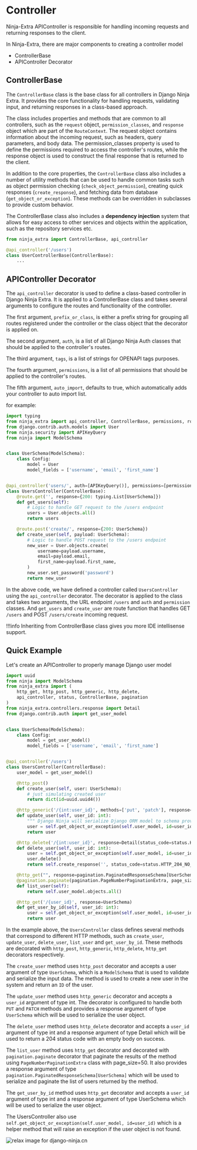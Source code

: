 # **Controller**
Ninja-Extra APIController is responsible for handling incoming requests and returning responses to the client.

In Ninja-Extra, there are major components to creating a controller model

- ControllerBase
- APIController Decorator

## ControllerBase

The `ControllerBase` class is the base class for all controllers in Django Ninja Extra. 
It provides the core functionality for handling requests, validating input, and returning responses in a class-based approach.

The class includes properties and methods that are common to all controllers, such as the `request` object, `permission_classes`, and `response` object which are part of the `RouteContext`. 
The request object contains information about the incoming request, such as headers, query parameters, and body data. 
The permission_classes property is used to define the permissions required to access the controller's routes, 
while the response object is used to construct the final response that is returned to the client.

In addition to the core properties, the `ControllerBase` class also includes a number of utility methods that can be used to handle common tasks such as object permission checking (`check_object_permission`), creating quick responses (`create_response`), and fetching data from database (`get_object_or_exception`). 
These methods can be overridden in subclasses to provide custom behavior.

The ControllerBase class also includes a **dependency injection** system that allows for easy access to other services and objects within the application, such as the repository services etc.

```python
from ninja_extra import ControllerBase, api_controller

@api_controller('/users')
class UserControllerBase(ControllerBase):
    ...
```

## APIController Decorator
The `api_controller` decorator is used to define a class-based controller in Django Ninja Extra. 
It is applied to a ControllerBase class and takes several arguments to configure the routes and functionality of the controller.

The first argument, `prefix_or_class`, is either a prefix string for grouping all routes registered under the controller or the class object that the decorator is applied on.

The second argument, `auth`, is a list of all Django Ninja Auth classes that should be applied to the controller's routes.

The third argument, `tags`, is a list of strings for OPENAPI tags purposes.

The fourth argument, `permissions`, is a list of all permissions that should be applied to the controller's routes.

The fifth argument, `auto_import`, defaults to true, which automatically adds your controller to auto import list.

for example:

```python
import typing
from ninja_extra import api_controller, ControllerBase, permissions, route
from django.contrib.auth.models import User
from ninja.security import APIKeyQuery
from ninja import ModelSchema


class UserSchema(ModelSchema):
    class Config:
        model = User
        model_fields = ['username', 'email', 'first_name']


@api_controller('users/', auth=[APIKeyQuery()], permissions=[permissions.IsAuthenticated])
class UsersController(ControllerBase):
    @route.get('', response={200: typing.List[UserSchema]})
    def get_users(self):
        # Logic to handle GET request to the /users endpoint
        users = User.objects.all()
        return users

    @route.post('create/', response={200: UserSchema})
    def create_user(self, payload: UserSchema):
        # Logic to handle POST request to the /users endpoint
        new_user = User.objects.create(
            username=payload.username,
            email=payload.email,
            first_name=payload.first_name,
        )
        new_user.set_password('password')
        return new_user

```

In the above code, we have defined a controller called `UsersController` using the `api_controller` decorator. 
The decorator is applied to the class and takes two arguments, the URL endpoint `/users` and `auth` and `permission` classes. 
And `get_users` and `create_user` are route function that handles GET `/users` and POST `/users/create` incoming request.


!!!info
    Inheriting from ControllerBase class gives you more IDE intellisense support.

## Quick Example

Let's create an APIController to properly manage Django user model

```python
import uuid
from ninja import ModelSchema
from ninja_extra import (
    http_get, http_post, http_generic, http_delete,
    api_controller, status, ControllerBase, pagination
)
from ninja_extra.controllers.response import Detail
from django.contrib.auth import get_user_model


class UserSchema(ModelSchema):
    class Config:
        model = get_user_model()
        model_fields = ['username', 'email', 'first_name']


@api_controller('/users')
class UsersController(ControllerBase):
    user_model = get_user_model()

    @http_post()
    def create_user(self, user: UserSchema):
        # just simulating created user
        return dict(id=uuid.uuid4())

    @http_generic('/{int:user_id}', methods=['put', 'patch'], response=UserSchema)
    def update_user(self, user_id: int):
        """ Django Ninja will serialize Django ORM model to schema provided as `response`"""
        user = self.get_object_or_exception(self.user_model, id=user_id)
        return user

    @http_delete('/{int:user_id}', response=Detail(status_code=status.HTTP_204_NO_CONTENT))
    def delete_user(self, user_id: int):
        user = self.get_object_or_exception(self.user_model, id=user_id)
        user.delete()
        return self.create_response('', status_code=status.HTTP_204_NO_CONTENT)

    @http_get("", response=pagination.PaginatedResponseSchema[UserSchema])
    @pagination.paginate(pagination.PageNumberPaginationExtra, page_size=50)
    def list_user(self):
        return self.user_model.objects.all()

    @http_get('/{user_id}', response=UserSchema)
    def get_user_by_id(self, user_id: int):
        user = self.get_object_or_exception(self.user_model, id=user_id)
        return user
```

In the example above, the `UsersController` class defines several methods that correspond to different HTTP methods, 
such as `create_user`, `update_user`, `delete_user`, `list_user` and `get_user_by_id`. 
These methods are decorated with `http_post`, `http_generic`, `http_delete`, `http_get` decorators respectively.

The `create_user` method uses `http_post` decorator and accepts a user argument of type `UserSchema`, 
which is a `ModelSchema` that is used to validate and serialize the input data. 
The method is used to create a new user in the system and return an `ID` of the user.

The `update_user` method uses `http_generic` decorator and accepts a `user_id` argument of type int. 
The decorator is configured to handle both `PUT` and `PATCH` methods and 
provides a response argument of type `UserSchema` which will be used to serialize the user object.

The `delete_user` method uses `http_delete` decorator and accepts a `user_id` argument of type int and a response argument of type 
Detail which will be used to return a 204 status code with an empty body on success.

The `list_user` method uses `http_get` decorator and decorated with `pagination.paginate` decorator that paginate the results of the method using `PageNumberPaginationExtra` class with page_size=50. 
It also provides a response argument of type `pagination.PaginatedResponseSchema[UserSchema]` which will be used to serialize and paginate the list of users returned by the method.

The `get_user_by_id` method uses `http_get` decorator and accepts a `user_id` argument of type int and a response argument of type UserSchema which will be used to serialize the user object.

The UsersController also use `self.get_object_or_exception(self.user_model, id=user_id)` which is a helper method that will raise an exception if the user object is not found.

<img style="object-fit: cover; object-position: 50% 50%;" alt="relax image for django-ninja.cn" loading="lazy" fetchpriority="auto" aria-hidden="true" draggable="false" src="https://picsum.photos/825/47.jpg">
